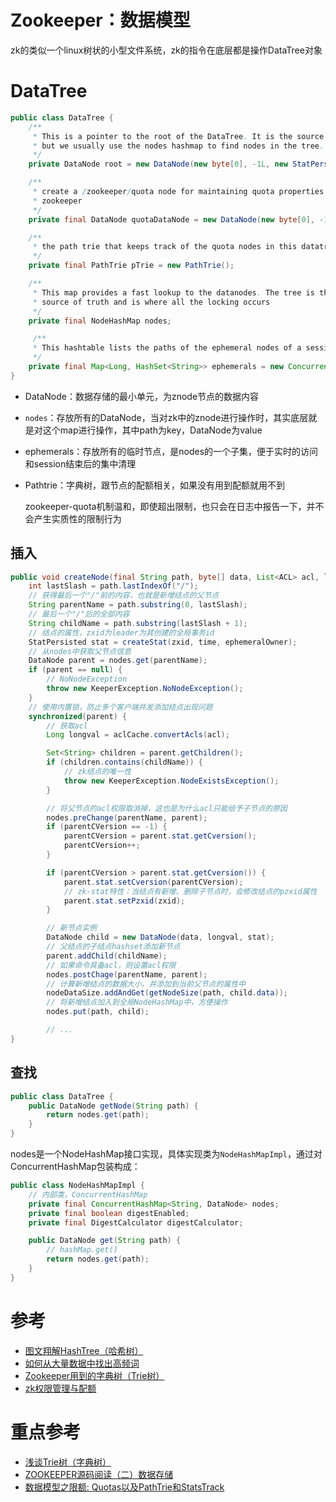 # Zookeeper：数据模型

zk的类似一个linux树状的小型文件系统，zk的指令在底层都是操作DataTree对象

# **DataTree**

```java
public class DataTree {
    /**
     * This is a pointer to the root of the DataTree. It is the source of truth,
     * but we usually use the nodes hashmap to find nodes in the tree.
     */
    private DataNode root = new DataNode(new byte[0], -1L, new StatPersisted());

    /**
     * create a /zookeeper/quota node for maintaining quota properties for
     * zookeeper
     */
    private final DataNode quotaDataNode = new DataNode(new byte[0], -1L, new StatPersisted());

    /**
     * the path trie that keeps track of the quota nodes in this datatree
     */
    private final PathTrie pTrie = new PathTrie();

    /**
     * This map provides a fast lookup to the datanodes. The tree is the
     * source of truth and is where all the locking occurs
     */
    private final NodeHashMap nodes;

     /**
     * This hashtable lists the paths of the ephemeral nodes of a session.
     */
    private final Map<Long, HashSet<String>> ephemerals = new ConcurrentHashMap<Long, HashSet<String>>();
}
```

- DataNode：数据存储的最小单元，为znode节点的数据内容

- `nodes`：存放所有的DataNode，当对zk中的znode进行操作时，其实底层就是对这个map进行操作，其中path为key，DataNode为value

- ephemerals：存放所有的临时节点，是nodes的一个子集，便于实时的访问和session结束后的集中清理

- Pathtrie：字典树，跟节点的配额相关，如果没有用到配额就用不到

    zookeeper-quota机制温和，即使超出限制，也只会在日志中报告一下，并不会产生实质性的限制行为

## **插入**

```java
public void createNode(final String path, byte[] data, List<ACL> acl, long ephemeralOwner, int parentCVersion, long zxid, long time, Stat outputStat) {
    int lastSlash = path.lastIndexOf("/");
    // 获得最后一个"/"前的内容，也就是新增结点的父节点
    String parentName = path.substring(0, lastSlash);
    // 最后一个"/"后的全部内容
    String childName = path.substring(lastSlash + 1);
    // 结点的属性，zxid为leader为其创建的全局事务id
    StatPersisted stat = createStat(zxid, time, ephemeralOwner);
    // 从nodes中获取父节点信息
    DataNode parent = nodes.get(parentName);
    if (parent == null) {
        // NoNodeException
        throw new KeeperException.NoNodeException();
    }
    // 使用内置锁，防止多个客户端并发添加结点出现问题
    synchronized(parent) {
        // 获取acl
        Long longval = aclCache.convertAcls(acl);

        Set<String> children = parent.getChildren();
        if (children.contains(childName)) {
            // zk结点的唯一性
            throw new KeeperException.NodeExistsException();
        }

        // 将父节点的acl权限取消掉，这也是为什么acl只能给予子节点的原因
        nodes.preChange(parentName, parent);
        if (parentCVersion == -1) {
            parentCVersion = parent.stat.getCversion();
            parentCVersion++;
        }

        if (parentCVersion > parent.stat.getCversion()) {
            parent.stat.setCversion(parentCVersion);
            // zk-stat特性：当结点有新增、删除子节点时，会修改结点的pzxid属性
            parent.stat.setPzxid(zxid);
        }

        // 新节点实例
        DataNode child = new DataNode(data, longval, stat);
        // 父结点的子结点hashset添加新节点
        parent.addChild(childName);
        // 如果命令具备acl，则设置acl权限
        nodes.postChage(parentName, parent);
        // 计算新增结点的数据大小，并添加到当前父节点的属性中
        nodeDataSize.addAndGet(getNodeSize(path, child.data));
        // 将新增结点加入到全局NodeHashMap中，方便操作
        nodes.put(path, child);

        // ...
}
```

## **查找**

```java
public class DataTree {
    public DataNode getNode(String path) {
        return nodes.get(path);
    }
}
```

nodes是一个NodeHashMap接口实现，具体实现类为`NodeHashMapImpl`，通过对ConcurrentHashMap包装构成：

```java
public class NodeHashMapImpl {
    // 内部类，ConcurrentHashMap
    private final ConcurrentHashMap<String, DataNode> nodes;
    private final boolean digestEnabled;
    private final DigestCalculator digestCalculator;

    public DataNode get(String path) {
        // hashMap.get()
        return nodes.get(path);
    }
}
```

# 参考
- [图文翔解HashTree（哈希树）](https://blog.csdn.net/yang_yulei/article/details/46337405)
- [如何从大量数据中找出高频词](https://my.oschina.net/u/4167465/blog/3077142)
- [Zookeeper用到的字典树（Trie树）](https://www.pianshen.com/article/67831805871/)
- [zk权限管理与配额](https://www.cnblogs.com/linuxbug/p/5023677.html)

# 重点参考
- [浅谈Trie树（字典树）](https://www.cnblogs.com/TheRoadToTheGold/p/6290732.html)
- [ZOOKEEPER源码阅读（二）数据存储](https://www.freesion.com/article/30551352525/)
- [数据模型之限额: Quotas以及PathTrie和StatsTrack](https://www.jianshu.com/p/e60e292eff24)